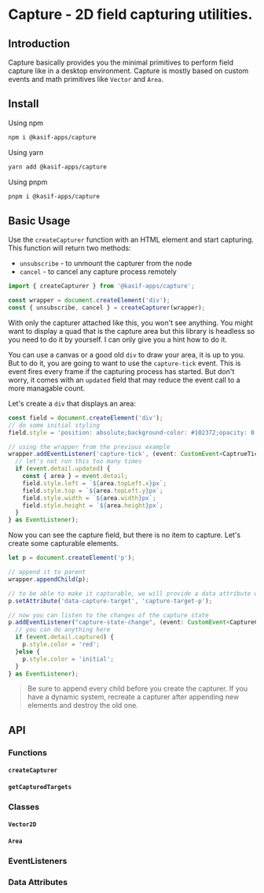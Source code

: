 # Capture - 2D field capturing utilities.

## Introduction

Capture basically provides you the minimal primitives to perform field capture like in a desktop environment. Capture is mostly based on custom events and math primitives like `Vector` and `Area`.

## Install

Using npm

```bash
npm i @kasif-apps/capture
```

Using yarn

```bash
yarn add @kasif-apps/capture
```

Using pnpm

```bash
pnpm i @kasif-apps/capture
```

## Basic Usage

Use the `createCapturer` function with an HTML element and start capturing. This function will return two methods:

- `unsubscribe` - to unmount the capturer from the node
- `cancel` - to cancel any capture process remotely

```typescript
import { createCapturer } from '@kasif-apps/capture';

const wrapper = document.createElement('div');
const { unsubscribe, cancel } = createCapturer(wrapper);
```

With only the capturer attached like this, you won't see anything. You might want to display a quad that is the capture area but this library is headless so you need to do it by yourself. I can only give you a hint how to do it.

You can use a canvas or a good old `div` to draw your area, it is up to you. But to do it, you are going to want to use the `capture-tick` event. This is event fires every frame if the capturing process has started. But don't worry, it comes with an `updated` field that may reduce the event call to a more managable count.

Let's create a `div` that displays an area:

```typescript
const field = document.createElement('div');
// do some initial styling
field.style = 'position: absolute;background-color: #102372;opacity: 0.3;z-index: 99;';

// using the wrapper from the previous example
wrapper.addEventListener('capture-tick', (event: CustomEvent<CaptrueTickEvent>) => {
  // let's not run this too many times
  if (event.detail.updated) {
    const { area } = event.detail;
    field.style.left = `${area.topLeft.x}px`;
    field.style.top = `${area.topLeft.y}px`;
    field.style.width = `${area.width}px`;
    field.style.height = `${area.height}px`;
  }
} as EventListener);
```

Now you can see the capture field, but there is no item to capture. Let's create some capturable elements.

```typescript
let p = document.createElement('p');

// append it to parent
wrapper.appendChild(p);

// to be able to make it capturable, we will provide a data attribute with a unique id
p.setAttribute('data-capture-target', 'capture-target-p');

// now you can listen to the changes of the capture state
p.addEventListener("capture-state-change", (event: CustomEvent<CaptureChangeEvent>) => {
  // you can do anything here
  if (event.detail.captured) {
    p.style.color = 'red';
  }else {
    p.style.color = 'initial';
  }
} as EventListener);
```

> Be sure to append every child before you create the capturer. If you have a dynamic system, recreate a capturer after appending new elements and destroy the old one.

## API

### Functions

#### `createCapturer`

#### `getCapturedTargets`

### Classes

#### `Vector2D`

#### `Area`

### EventListeners

### Data Attributes
